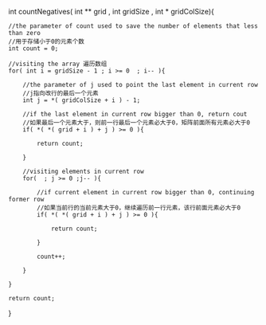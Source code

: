 int countNegatives( int ** grid , int gridSize , int * gridColSize){

    //the parameter of count used to save the number of elements that less than zero
    //用于存储小于0的元素个数
    int count = 0;

    //visiting the array 遍历数组
    for( int i = gridSize - 1 ; i >= 0  ; i-- ){

        //the parameter of j used to point the last element in current row
        //j指向改行的最后一个元素
        int j = *( gridColSize + i ) - 1;

        //if the last element in current row bigger than 0, return cout
        //如果最后一个元素大于，则前一行最后一个元素必大于0，矩阵前面所有元素必大于0
        if( *( *( grid + i ) + j ) >= 0 ){

            return count;

        }

        //visiting elements in current row
        for(  ; j >= 0 ;j-- ){
            
            //if current element in current row bigger than 0, continuing former row
            //如果当前行的当前元素大于0，继续遍历前一行元素，该行前面元素必大于0
            if( *( *( grid + i ) + j ) >= 0 ){

                return count;

            }

            count++;

        }

    }

    return count;

}
